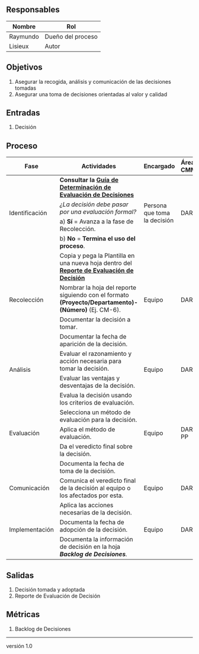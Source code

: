 ## Responsables
Nombre     | Rol
-----------|------------------
Raymundo   | Dueño del proceso
Lisieux   | Autor

## Objetivos
1. Asegurar la recogida, análisis y comunicación de las decisiones tomadas
2. Asegurar una toma de decisiones orientadas al valor y calidad

## Entradas
1. Decisión

## Proceso
<table>
  <thead>
    <tr>
      <th>Fase</th>
      <th>Actividades</th>
      <th>Encargado</th>
      <th>Áreas CMMI</th>
    </tr>
  </thead>
  <tbody>
      <tr>
      <td rowspan="4">Identificación</td>
      <td>
      <strong> Consultar la <a href="https://github.com/novaDepto/Nova/wiki/Gu%C3%ADa-de-determinaci%C3%B3n-de-evaluaci%C3%B3n-de-decisiones"> Guía de Determinación de Evaluación de Decisiones </a> </strong>
      </td>
      <td rowspan="4">Persona que toma la decisión</td>
      <td rowspan="4">DAR</td>
    </tr>
    <tr>
      <td><em>¿La decisión debe pasar por una evaluación formal?</td>
    </tr>
    <tr>
      <td>a) <strong>Sí</strong> = Avanza a la fase de Recolección.</td>
    </tr>
    <tr>
      <td>b) <strong>No</strong> = <strong>Termina el uso del proceso</strong>.</td>
    </tr>
    <tr>
      <td rowspan="4">Recolección</td>
      <td>Copia y pega la Plantilla en una nueva hoja dentro del <strong><a href="https://docs.google.com/spreadsheets/d/1nJ5I7445d0u0Nq4gy2JMA5Y0usQ69S91n5sDgqUKzSU/edit?usp=sharing"> Reporte de Evaluación de Decisión </a></strong></td>
      <td rowspan="4">Equipo</td>
      <td rowspan="4">DAR</td>
    </tr>
    <tr>
      <td>Nombrar la hoja del reporte siguiendo con el formato <strong>(Proyecto/Departamento)-(Número)</strong> (Ej. CM-6).
      </td>
    </tr>
    <tr>
      <td>Documentar la decisión a tomar.
      </td>
    </tr>
     <tr>
      <td>Documentar la fecha de aparición de la decisión.
      </td>
    </tr>
    <tr>
      <td rowspan="2">Análisis</td>
      <td>Evaluar el razonamiento y acción necesaria para tomar la decisión.</td>
      <td rowspan="2">Equipo</td>
      <td rowspan="2">DAR</td>
    </tr>
    <tr>
      <td>Evaluar las ventajas y desventajas de la decisión.
      </td>
    </tr>
    <tr>
      <td rowspan="5">Evaluación</td>
      <td>Evalua la decisión usando los criterios de evaluación.</td>
      <td rowspan="5">Equipo</td>
      <td rowspan="5">DAR, PP</td>
    </tr>
    <tr>
      <td>Selecciona un método de evaluación para la decisión.
      </td>
    </tr>
    <tr>
      <td>Aplica el método de evaluación.
      </td>
    </tr>
    <tr>
      <td>Da el veredicto final sobre la decisión.
      </td>
    </tr>
    <tr>
      <td>Documenta la fecha de toma de la decisión.
      </td>
    </tr>
    <tr>
      <td>Comunicación</td>
      <td>Comunica el veredicto final de la decisión al equipo o los afectados por esta.</td>
      <td>Equipo</td>
      <td>DAR</td>
    </tr>
    <tr>
      <td rowspan="3">Implementación</td>
      <td>Aplica las acciones necesarias de la decisión.</td>
      <td rowspan="3">Equipo</td>
      <td rowspan="3">DAR</td>
    </tr>
    <tr>
      <td>Documenta la fecha de adopción de la decisión.
      </td>
    </tr>
    <tr>
    <td>Documenta la información de decisión en la hoja <em><strong>Backlog de Decisiones</strong>.
      </td>
    </tr>
  </tbody>
</table>

## Salidas
1. Decisión tomada y adoptada
2. Reporte de Evaluación de Decisión

## Métricas
1. Backlog de Decisiones

***
versión 1.0
